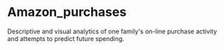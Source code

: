 # Amazon_purchases
Descriptive and visual analytics of one family's on-line purchase activity and attempts to predict future spending.
